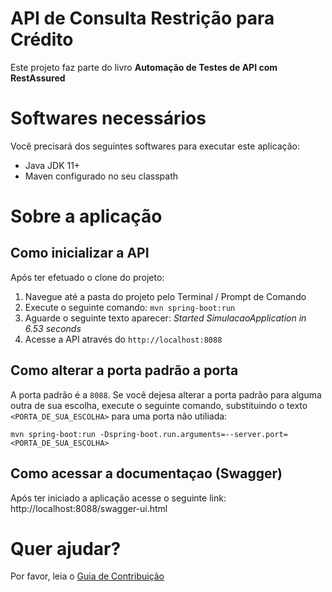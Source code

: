# API de Consulta Restrição para Crédito
Este projeto faz parte do livro **Automação de Testes de API com RestAssured**

# Softwares necessários
Você precisará dos seguintes softwares para executar este aplicação:
* Java JDK 11+
* Maven configurado no seu classpath

# Sobre a aplicação

## Como inicializar a API
Após ter efetuado o clone do projeto:
1. Navegue até a pasta do projeto pelo Terminal / Prompt de Comando
2. Execute o seguinte comando: `mvn spring-boot:run`
3. Aguarde o seguinte texto aparecer: _Started SimulacaoApplication in 6.53 seconds_
4. Acesse a API através do `http://localhost:8088`

## Como alterar a porta padrão a porta
A porta padrão é a `8088`.
Se você dejesa alterar a porta padrão para alguma outra de sua escolha, execute o seguinte comando, substituindo
o texto `<PORTA_DE_SUA_ESCOLHA>` para uma porta não utiliada:
```
mvn spring-boot:run -Dspring-boot.run.arguments=--server.port=<PORTA_DE_SUA_ESCOLHA>
```

## Como acessar a documentaçao (Swagger)
Após ter iniciado a aplicação acesse o seguinte link: http://localhost:8088/swagger-ui.html

# Quer ajudar?
Por favor, leia o [Guia de Contribuição](CONTRIBUTING.md)
